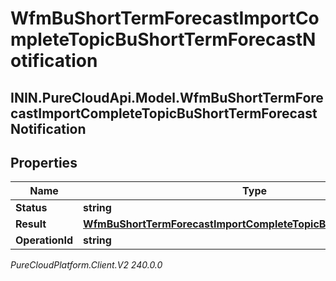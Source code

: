 # WfmBuShortTermForecastImportCompleteTopicBuShortTermForecastNotification

## ININ.PureCloudApi.Model.WfmBuShortTermForecastImportCompleteTopicBuShortTermForecastNotification

## Properties

|Name | Type | Description | Notes|
|------------ | ------------- | ------------- | -------------|
| **Status** | **string** |  | [optional] |
| **Result** | [**WfmBuShortTermForecastImportCompleteTopicBuShortTermForecast**](WfmBuShortTermForecastImportCompleteTopicBuShortTermForecast) |  | [optional] |
| **OperationId** | **string** |  | [optional] |



_PureCloudPlatform.Client.V2 240.0.0_
